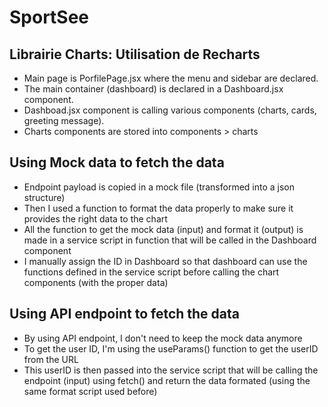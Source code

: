 # SportSee

## Librairie Charts: Utilisation de Recharts

- Main page is PorfilePage.jsx where the menu and sidebar are declared. 
- The main container (dashboard) is declared in a Dashboard.jsx component.
- Dashboad.jsx component is calling various components (charts, cards, greeting message).
- Charts components are stored into components > charts


## Using Mock data to fetch the data

- Endpoint payload is copied in a mock file (transformed into a json structure)
- Then I used a function to format the data properly to make sure it provides the right data to the chart
- All the function to get the mock data (input) and format it (output) is made in a service script in function that will be called in the Dashboard component
- I manually assign the ID in Dashboard so that dashboard can use the functions defined in the service script before calling the chart components (with the proper data)

## Using API endpoint to fetch the data
- By using API endpoint, I don't need to keep the mock data anymore
- To get the user ID, I'm using the useParams() function to get the userID from the URL
- This userID is then passed into the service script that will be calling the endpoint (input) using fetch() and return the data formated (using the same format script used before)